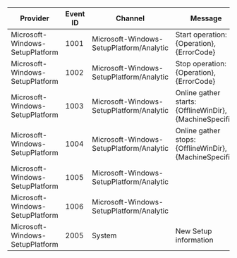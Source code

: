 Provider                         |  Event ID  |  Channel                                   |  Message
---------------------------------|------------|--------------------------------------------|----------------------------------------------------------
Microsoft-Windows-SetupPlatform  |  1001      |  Microsoft-Windows-SetupPlatform/Analytic  |  Start operation: {Operation}, {ErrorCode}
Microsoft-Windows-SetupPlatform  |  1002      |  Microsoft-Windows-SetupPlatform/Analytic  |  Stop operation: {Operation}, {ErrorCode}
Microsoft-Windows-SetupPlatform  |  1003      |  Microsoft-Windows-SetupPlatform/Analytic  |  Online gather starts: {OfflineWinDir}, {MachineSpecific}
Microsoft-Windows-SetupPlatform  |  1004      |  Microsoft-Windows-SetupPlatform/Analytic  |  Online gather stops: {OfflineWinDir}, {MachineSpecific}
Microsoft-Windows-SetupPlatform  |  1005      |  Microsoft-Windows-SetupPlatform/Analytic  |
Microsoft-Windows-SetupPlatform  |  1006      |  Microsoft-Windows-SetupPlatform/Analytic  |
Microsoft-Windows-SetupPlatform  |  2005      |  System                                    |  New Setup information
